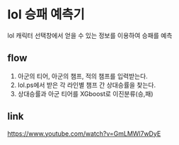 # lol 승패 예측기
lol 캐릭터 선택창에서 얻을 수 있는 정보를 이용하여 승패를 예측

## flow
1. 아군의 티어, 아군의 챔프, 적의 챔프를 입력받는다.
2. lol.ps에서 받은 각 라인별 챔프 간 상대승률을 찾는다.
3. 상대승률과 아군 티어를 XGboost로 이진분류(승,패)

## link
https://www.youtube.com/watch?v=GmLMWl7wDyE

